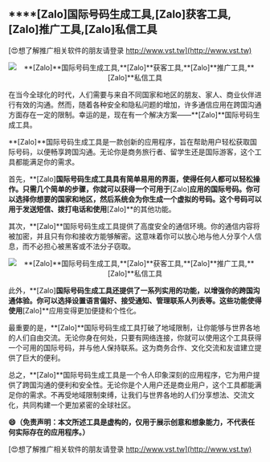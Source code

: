 ## ****[Zalo]**国际号码生成工具,**[Zalo]**获客工具,**[Zalo]**推广工具,**[Zalo]**私信工具**

[😍想了解推广相关软件的朋友请登录 http://www.vst.tw](http://www.vst.tw)

 <center><img src="https://vst.tw/MP4/tuiguang/png/6.png" alt="**[Zalo]**国际号码生成工具,**[Zalo]**获客工具,**[Zalo]**推广工具,**[Zalo]**私信工具"></center>

在当今全球化的时代，人们需要与来自不同国家和地区的朋友、家人、商业伙伴进行有效的沟通。然而，随着各种安全和隐私问题的增加，许多通信应用在跨国沟通方面存在一定的限制。幸运的是，现在有一个解决方案——**[Zalo]**国际号码生成工具。

**[Zalo]**国际号码生成工具是一款创新的应用程序，旨在帮助用户轻松获取国际号码，以便畅享跨国沟通。无论你是商务旅行者、留学生还是国际游客，这个工具都能满足你的需求。

首先，**[Zalo]**国际号码生成工具具有简单易用的界面，使得任何人都可以轻松操作。只需几个简单的步骤，你就可以获得一个可用于**[Zalo]**应用的国际号码。你可以选择你想要的国家和地区，然后系统会为你生成一个虚拟的号码。这个号码可以用于发送短信、拨打电话和使用**[Zalo]**的其他功能。

其次，**[Zalo]**国际号码生成工具提供了高度安全的通信环境。你的通信内容将被加密，并且只有你和接收方能够解密。这意味着你可以放心地与他人分享个人信息，而不必担心被黑客或不法分子窃取。

 <center><img src="https://vst.tw/MP4/tuiguang/png/8.png" alt="**[Zalo]**国际号码生成工具,**[Zalo]**获客工具,**[Zalo]**推广工具,**[Zalo]**私信工具"></center>

此外，**[Zalo]**国际号码生成工具还提供了一系列实用的功能，以增强你的跨国沟通体验。你可以选择设置语言偏好、接受通知、管理联系人列表等。这些功能使得使用**[Zalo]**应用变得更加便捷和个性化。

最重要的是，**[Zalo]**国际号码生成工具打破了地域限制，让你能够与世界各地的人们自由交流。无论你身在何处，只要有网络连接，你就可以使用这个工具获得一个可用的国际号码，并与他人保持联系。这为商务合作、文化交流和友谊建立提供了巨大的便利。

总之，**[Zalo]**国际号码生成工具是一个令人印象深刻的应用程序，它为用户提供了跨国沟通的便利和安全性。无论你是个人用户还是商业用户，这个工具都能满足你的需求。不再受地域限制束缚，让我们与世界各地的人们分享想法、交流文化，共同构建一个更加紧密的全球社区。

**😄（免责声明：本文所述工具是虚构的，仅用于展示创意和想象能力，不代表任何实际存在的应用程序。）**

[😍想了解推广相关软件的朋友请登录 http://www.vst.tw](http://www.vst.tw)



